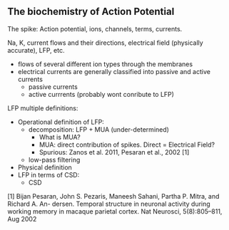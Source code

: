 ## The biochemistry of Action Potential

The spike: Action potential, ions, channels, terms, currents.

Na, K, current flows and their directions, electrical field (physically accurate), LFP, etc.

* flows of several different ion types through the membranes
* electrical currents are generally classified into passive and active currents
   * passive currents
   * active currrents (probably wont conribute to LFP)

LFP multiple definitions:
* Operational definition of LFP:
    * decomposition: LFP + MUA (under-determined)
        * What is MUA?
        * MUA: direct contribution of spikes. Direct = Electrical Field?
        * Spurious: Zanos et al. 2011, Pesaran et al., 2002 [1]
    * low-pass filtering
* Physical definition
* LFP in terms of CSD:
   * CSD

[1] Bijan Pesaran, John S. Pezaris, Maneesh Sahani, Partha P. Mitra, and Richard A. An- dersen. Temporal structure in neuronal activity during working memory in macaque parietal cortex. Nat Neurosci, 5(8):805–811, Aug 2002
